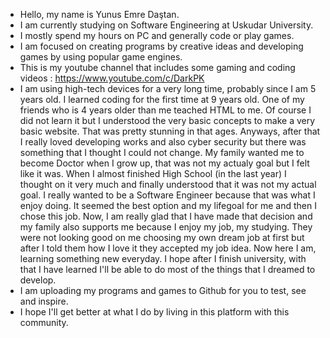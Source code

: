 + Hello, my name is Yunus Emre Daştan.
+ I am currently studying on Software Engineering at Uskudar University.
+ I mostly spend my hours on PC and generally code or play games.
+ I am focused on creating programs by creative ideas and developing games by using popular game engines.
+ This is my youtube channel that includes some gaming and coding videos : https://www.youtube.com/c/DarkPK
+ I am using high-tech devices for a very long time, probably since I am 5 years old. I learned coding for the first time at 9 years old. One of my friends who is 4 years older than
me teached HTML to me. Of course I did not learn it but I understood the very basic concepts to make a very basic website. That was pretty stunning in that ages. Anyways, after
that I really loved developing works and also cyber security but there was something that I thought I could not change. My family wanted me to become Doctor when I grow up, that
was not my actualy goal but I felt like it was. When I almost finished High School (in the last year) I thought on it very much and finally understood that it was not my actual
goal. I really wanted to be a Software Engineer because that was what I enjoy doing. It seemed the best option and my lifegoal for me and then I chose this job. Now, I am really
glad that I have made that decision and my family also supports me because I enjoy my job, my studying. They were not looking good on me choosing my own dream job at first but
after I told them how I love it they accepted my job idea. Now here I am, learning something new everyday. I hope after I finish university, with that I have learned I'll be able
to do most of the things that I dreamed to develop.
+ I am uploading my programs and games to Github for you to test, see and inspire.
+ I hope I'll get better at what I do by living in this platform with this community.

